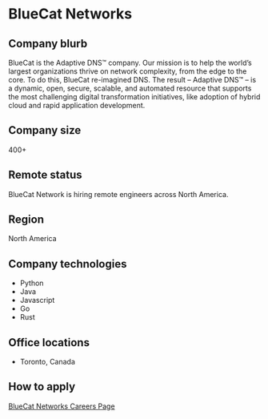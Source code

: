 # BlueCat Networks

## Company blurb

BlueCat is the Adaptive DNS™ company. Our mission is to help the world’s largest organizations thrive on network complexity, from the edge to the core. To do this, BlueCat re-imagined DNS. The result – Adaptive DNS™ – is a dynamic, open, secure, scalable, and automated resource that supports the most challenging digital transformation initiatives, like adoption of hybrid cloud and rapid application development.

## Company size

400+

## Remote status

BlueCat Network is hiring remote engineers across North America.

## Region

North America

## Company technologies

- Python
- Java
- Javascript
- Go
- Rust

## Office locations

- Toronto, Canada

## How to apply

[BlueCat Networks Careers Page](https://bluecatnetworks.com/careers/)
